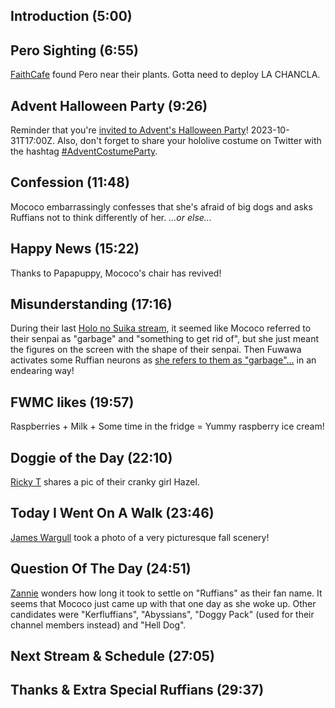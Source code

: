 ## Introduction (5:00)

## Pero Sighting (6:55)

[FaithCafe](https://twitter.com/FaithCafe563/status/1715142112273158582) found Pero near their plants. Gotta need to deploy LA CHANCLA.

## Advent Halloween Party (9:26)

Reminder that you're [invited to Advent's Halloween Party](https://twitter.com/hololive_En/status/1713755393363734639)! 2023-10-31T17:00Z. Also, don't forget to share your hololive costume on Twitter with the hashtag [#AdventCostumeParty](https://twitter.com/hashtag/AdventCostumeParty).

## Confession (11:48)

Mococo embarrassingly confesses that she's afraid of big dogs and asks Ruffians not to think differently of her. *...or else...*

## Happy News (15:22)

Thanks to Papapuppy, Mococo's chair has revived!

## Misunderstanding (17:16)

During their last [Holo no Suika stream](https://youtu.be/wP1T96Bwwv0), it seemed like Mococo referred to their senpai as "garbage" and "something to get rid of", but she just meant the figures on the screen with the shape of their senpai. Then Fuwawa activates some Ruffian neurons as [she refers to them as "garbage"...](https://youtu.be/WttmEXH3VWs?t=1183s) in an endearing way!

## FWMC likes (19:57)

Raspberries + Milk + Some time in the fridge = Yummy raspberry ice cream!

## Doggie of the Day (22:10)

[Ricky T](https://twitter.com/theRickT713/status/1708883677139161351) shares a pic of their cranky girl Hazel.

## Today I Went On A Walk (23:46)

[James Wargull](https://twitter.com/JamesWargull/status/1715083670824825053) took a photo of a very picturesque fall scenery!

## Question Of The Day (24:51)

[Zannie](https://twitter.com/FWMC_Fan/status/1705475407590674459) wonders how long it took to settle on "Ruffians" as their fan name. It seems that Mococo just came up with that one day as she woke up. Other candidates were "Kerfluffians", "Abyssians", "Doggy Pack" (used for their channel members instead) and "Hell Dog".

## Next Stream & Schedule (27:05)

## Thanks & Extra Special Ruffians (29:37)

